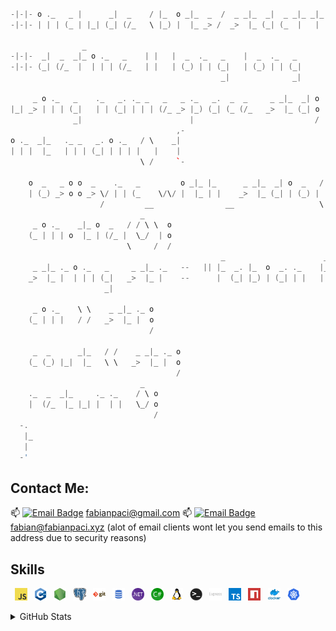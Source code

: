 ```cpp 
                                                                               
-|-|- o ._   _ |      _|  _    / |_  o _|_  _  /  _ _|_  _|  _ _|_ _|_   |_  \ 
-|-|- | | | (_ | |_| (_| (/_   \ |_) |  |_ _> /  _>  |_ (_| (_  |   |  o | | / 
                                                                               
                _                                                 
-|-|-  _|  _  _|_ o ._   _    | |   |  _  ._   _    |  _  ._   _  
-|-|- (_| (/_  |  | | | (/_   | |   | (_) | | (_|   | (_) | | (_| 
                                               _|              _| 
                                                                      
     _ o ._   _    ._   _. ._ _   _   _ ._   _.  _  _     _ _|_  _| o 
|_| _> | | | (_|   | | (_| | | | (/_ _> |_) (_| (_ (/_   _>  |_ (_| o 
              _|                        |                           / 
                                     ,- 
o ._  _|_   ._ _   _. o ._   / \    _|  
| | |  |_   | | | (_| | | | |   |    |  
                             \ /     `- 
                                                                        _       
    o  _   _ o o  _    ._   _         o _|_ |_      _ _|_  _| o  _   / / \ \  o 
    | (_) _> o o _> \/ | | (_    \/\/ |  |_ | |    _>  |_ (_| | (_) |  \_/  | o 
                    /         __                __                   \     /  / 
                             _       
     _ o ._    _|_ o  _   / / \ \  o 
    (_ | | | o  |_ | (/_ |  \_/  | o 
                          \     /  / 
                                               _                      _                
     _ _|_ ._ o ._   _     _ _|_ ._   --   || |_  _. |_  o  _. ._    |_)  _.  _ o || o 
    _>  |_ |  | | | (_|   _>  |_ |    --      |  (_| |_) | (_| | |   |   (_| (_ |    o 
                     _|                                                              / 
                                 
     _ o ._    \ \    _ _|_ ._ o 
    (_ | | |   / /   _>  |_ |  o 
                               / 
                                       
     _  _      _|_   / /    _ _|_ ._ o 
    (_ (_) |_|  |_   \ \   _>  |_ |  o 
                                     / 
                             _    
    ._  _  _|_     ._ ._    / \ o 
    |  (/_  |_ |_| |  | |   \_/ o 
                                / 
  -.  
   |_ 
   |  
  -'  

```


## Contact Me:

📫 [![Email Badge](https://img.shields.io/badge/Email-inbox-red)](fabianpaci@gmail.com) fabianpaci@gmail.com
📫 [![Email Badge](https://img.shields.io/badge/Email-inbox-red)](fabian@fabianpaci.xyz) fabian@fabianpaci.xyz (alot of email clients wont let you send emails to this address due to security reasons)

## Skills

<code> <img
height="20"
    src="https://raw.githubusercontent.com/github/explore/80688e429a7d4ef2fca1e82350fe8e3517d3494d/topics/javascript/javascript.png" /></code>
<code> <img
height="20"
    src="https://raw.githubusercontent.com/github/explore/80688e429a7d4ef2fca1e82350fe8e3517d3494d/topics/cpp/cpp.png" /></code>
<code> <img
height="20"
    src="https://raw.githubusercontent.com/github/explore/80688e429a7d4ef2fca1e82350fe8e3517d3494d/topics/nodejs/nodejs.png" /></code>
<code> <img
height="20"
    src="https://raw.githubusercontent.com/github/explore/80688e429a7d4ef2fca1e82350fe8e3517d3494d/topics/postgresql/postgresql.png" /></code>
<code> <img
height="20"
    src="https://raw.githubusercontent.com/github/explore/80688e429a7d4ef2fca1e82350fe8e3517d3494d/topics/git/git.png" /></code>
<code> <img
height="20"
    src="https://raw.githubusercontent.com/github/explore/80688e429a7d4ef2fca1e82350fe8e3517d3494d/topics/sql/sql.png" /></code>
<code> <img
height="20"
    src="https://raw.githubusercontent.com/github/explore/80688e429a7d4ef2fca1e82350fe8e3517d3494d/topics/dotnet/dotnet.png" /></code>
<code> <img
height="20"
    src="https://raw.githubusercontent.com/github/explore/80688e429a7d4ef2fca1e82350fe8e3517d3494d/topics/csharp/csharp.png" /></code>
<code> <img
height="20"
    src="https://raw.githubusercontent.com/github/explore/80688e429a7d4ef2fca1e82350fe8e3517d3494d/topics/linux/linux.png" /></code>
<code> <img
height="20"
    src="https://raw.githubusercontent.com/github/explore/80688e429a7d4ef2fca1e82350fe8e3517d3494d/topics/terminal/terminal.png" /></code>
<code> <img
height="20"
 src="https://raw.githubusercontent.com/github/explore/80688e429a7d4ef2fca1e82350fe8e3517d3494d/topics/express/express.png" /></code>
<code> <img
height="20"
 src="https://raw.githubusercontent.com/github/explore/80688e429a7d4ef2fca1e82350fe8e3517d3494d/topics/typescript/typescript.png" /></code>
<code> <img
 height="20"
 src="https://raw.githubusercontent.com/github/explore/80688e429a7d4ef2fca1e82350fe8e3517d3494d/topics/npm/npm.png" /></code>
<code> <img
 height="20"
 src="https://raw.githubusercontent.com/github/explore/80688e429a7d4ef2fca1e82350fe8e3517d3494d/topics/docker/docker.png" /></code>
 <code>
<img
 height="20"
 src="https://raw.githubusercontent.com/github/explore/80688e429a7d4ef2fca1e82350fe8e3517d3494d/topics/kubernetes/kubernetes.png" /></code>

<details>
  <summary>GitHub Stats</summary>

![GitHub Stats]
![GitHub languages]

</details>

[github stats]: https://github-readme-stats.vercel.app/api/top-langs/?username=fabianpaci
[github languages]: https://github-readme-stats.vercel.app/api?username=Fabianpaci&show_icons=true&theme=dracula
